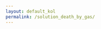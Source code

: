 ```yaml
---
layout: default_kol
permalink: /solution_death_by_gas/
---
```


  <!-- BEGIN KICKOFFLABS EMBED CODE -->
  <div id='full_kickoffpage'></div>
  <script type="text/javascript">
  (function(doc, el) {
  var script_is_loaded = false;
  var s = doc.createElement(el);
  s.src = 'https://kickoffpages-kickofflabs.netdna-ssl.com/pages/1.9.0/kol_embed_page.js';
  s.onload = s.onreadystatechange = function() {
  var rs = this.readyState; if (script_is_loaded) return; if (rs) if (rs != 'complete') if (rs != 'loaded')  return;
  script_is_loaded = true;
  try { KOL_Embed_Page.makeFrame({container_id: 'full_kickoffpage', height: '100%', width: '100%', page_id: 93962}); } catch (e) {}};
  var scr = doc.getElementsByTagName(el)[0], par = scr.parentNode; par.insertBefore(s, scr);
  })(document, 'script');</script>
  <!-- END KICKOFFLABS EMBED CODE -->